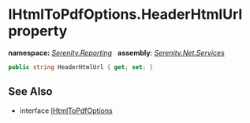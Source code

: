 # IHtmlToPdfOptions.HeaderHtmlUrl property
**namespace:** *[Serenity.Reporting](../../README.md#serenity.reporting-namespace)*   **assembly**: *[Serenity.Net.Services](../../README.md)*

```csharp
public string HeaderHtmlUrl { get; set; }
```

## See Also

* interface [IHtmlToPdfOptions](../IHtmlToPdfOptions.md)